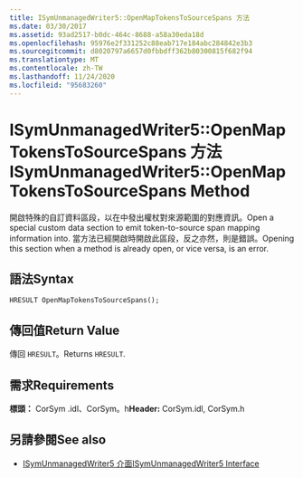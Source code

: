 ```yaml
---
title: ISymUnmanagedWriter5::OpenMapTokensToSourceSpans 方法
ms.date: 03/30/2017
ms.assetid: 93ad2517-b0dc-464c-8688-a58a30eda18d
ms.openlocfilehash: 95976e2f331252c88eab717e184abc284842e3b3
ms.sourcegitcommit: d8020797a6657d0fbbdff362b80300815f682f94
ms.translationtype: MT
ms.contentlocale: zh-TW
ms.lasthandoff: 11/24/2020
ms.locfileid: "95683260"
---
```

# <a name="isymunmanagedwriter5openmaptokenstosourcespans-method"></a><span data-ttu-id="2ba8b-102">ISymUnmanagedWriter5::OpenMapTokensToSourceSpans 方法</span><span class="sxs-lookup"><span data-stu-id="2ba8b-102">ISymUnmanagedWriter5::OpenMapTokensToSourceSpans Method</span></span>

<span data-ttu-id="2ba8b-103">開啟特殊的自訂資料區段，以在中發出權杖對來源範圍的對應資訊。</span><span class="sxs-lookup"><span data-stu-id="2ba8b-103">Open a special custom data section to emit token-to-source span mapping information into.</span></span> <span data-ttu-id="2ba8b-104">當方法已經開啟時開啟此區段，反之亦然，則是錯誤。</span><span class="sxs-lookup"><span data-stu-id="2ba8b-104">Opening this section when a method is already open, or vice versa, is an error.</span></span>  
  
## <a name="syntax"></a><span data-ttu-id="2ba8b-105">語法</span><span class="sxs-lookup"><span data-stu-id="2ba8b-105">Syntax</span></span>  
  
```idl  
HRESULT OpenMapTokensToSourceSpans();  
```  
  
## <a name="return-value"></a><span data-ttu-id="2ba8b-106">傳回值</span><span class="sxs-lookup"><span data-stu-id="2ba8b-106">Return Value</span></span>  

 <span data-ttu-id="2ba8b-107">傳回 `HRESULT`。</span><span class="sxs-lookup"><span data-stu-id="2ba8b-107">Returns `HRESULT`.</span></span>  
  
## <a name="requirements"></a><span data-ttu-id="2ba8b-108">需求</span><span class="sxs-lookup"><span data-stu-id="2ba8b-108">Requirements</span></span>  

 <span data-ttu-id="2ba8b-109">**標頭：** CorSym .idl、CorSym。h</span><span class="sxs-lookup"><span data-stu-id="2ba8b-109">**Header:** CorSym.idl, CorSym.h</span></span>  
  
## <a name="see-also"></a><span data-ttu-id="2ba8b-110">另請參閱</span><span class="sxs-lookup"><span data-stu-id="2ba8b-110">See also</span></span>

- [<span data-ttu-id="2ba8b-111">ISymUnmanagedWriter5 介面</span><span class="sxs-lookup"><span data-stu-id="2ba8b-111">ISymUnmanagedWriter5 Interface</span></span>](isymunmanagedwriter5-interface.md)

